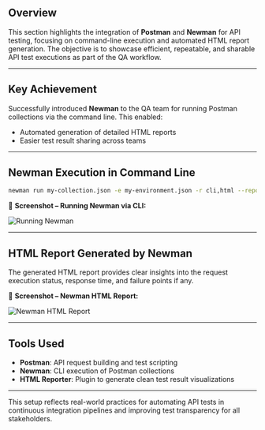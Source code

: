 
## Overview

This section highlights the integration of **Postman** and **Newman** for API testing, focusing on command-line execution and automated HTML report generation. The objective is to showcase efficient, repeatable, and sharable API test executions as part of the QA workflow.

---

## Key Achievement

Successfully introduced **Newman** to the QA team for running Postman collections via the command line. This enabled:
- Automated generation of detailed HTML reports
- Easier test result sharing across teams

---

## Newman Execution in Command Line

```bash
newman run my-collection.json -e my-environment.json -r cli,html --reporter-html-export report.html
```

📸 **Screenshot – Running Newman via CLI:**

![Running Newman](https://github.com/user-attachments/assets/9defb6f9-cbb8-449f-ab43-4501daca5236)

---

## HTML Report Generated by Newman

The generated HTML report provides clear insights into the request execution status, response time, and failure points if any.

📸 **Screenshot – Newman HTML Report:**

![Newman HTML Report](https://github.com/user-attachments/assets/a474992c-94c2-4d70-9f8a-63761c97bee3)



---

## Tools Used
- **Postman**: API request building and test scripting
- **Newman**: CLI execution of Postman collections
- **HTML Reporter**: Plugin to generate clean test result visualizations

---

This setup reflects real-world practices for automating API tests in continuous integration pipelines and improving test transparency for all stakeholders.
